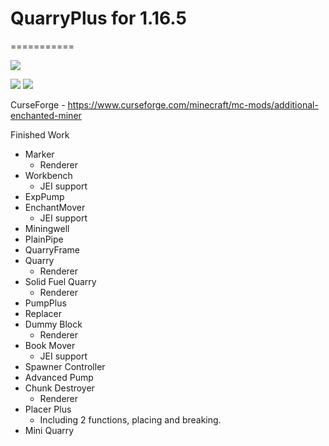 # QuarryPlus for 1.16.5
===========

[![](https://github.com/Kotori316/QuarryPlus/workflows/Build%20Check%20and%20Publish/badge.svg)](https://github.com/Kotori316/QuarryPlus/actions)

[![](http://cf.way2muchnoise.eu/versions/additional-enchanted-miner.svg)](https://www.curseforge.com/minecraft/mc-mods/additional-enchanted-miner)
[![](http://cf.way2muchnoise.eu/full_additional-enchanted-miner_downloads.svg)](https://www.curseforge.com/minecraft/mc-mods/additional-enchanted-miner)

CurseForge - https://www.curseforge.com/minecraft/mc-mods/additional-enchanted-miner

Finished Work
* Marker
  * Renderer
* Workbench
  * JEI support
* ExpPump
* EnchantMover
  * JEI support
* Miningwell
* PlainPipe
* QuarryFrame
* Quarry
  * Renderer
* Solid Fuel Quarry
  * Renderer
* PumpPlus
* Replacer
* Dummy Block
  * Renderer
* Book Mover
  * JEI support
* Spawner Controller
* Advanced Pump
* Chunk Destroyer
  * Renderer
* Placer Plus
  * Including 2 functions, placing and breaking.
* Mini Quarry
